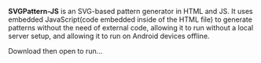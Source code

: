 **SVGPattern-JS** is an SVG-based pattern generator in HTML and JS. It uses embedded JavaScript(code embedded inside of the HTML file) to generate patterns without the need of external code, allowing it to run without a local server setup, and allowing it to run on Android devices offline.



Download then open to run...

